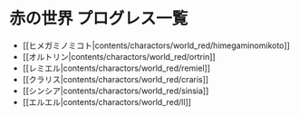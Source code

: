 # 赤の世界 プログレス一覧

* [[ヒメガミノミコト|contents/charactors/world_red/himegaminomikoto]]
* [[オルトリン|contents/charactors/world_red/ortrin]]
* [[レミエル|contents/charactors/world_red/remiel]]
* [[クラリス|contents/charactors/world_red/craris]]
* [[シンシア|contents/charactors/world_red/sinsia]]
* [[エルエル|contents/charactors/world_red/ll]]